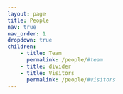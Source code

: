 ```yaml
---
layout: page
title: People
nav: true
nav_order: 1
dropdown: true
children: 
    - title: Team
      permalink: /people/#team
    - title: divider
    - title: Visitors
      permalink: /people/#visitors
---
```

